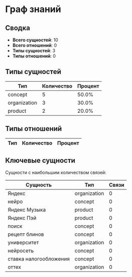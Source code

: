 # Граф знаний

## Сводка

- **Всего сущностей**: 10
- **Всего отношений**: 0
- **Типы сущностей**: 3
- **Типы отношений**: 0

## Типы сущностей

| Тип | Количество | Процент |
|------|-------|------------|
| concept | 5 | 50.0% |
| organization | 3 | 30.0% |
| product | 2 | 20.0% |

## Типы отношений

| Тип | Количество | Процент |
|------|-------|------------|

## Ключевые сущности

Сущности с наибольшим количеством связей:

| Сущность | Тип | Связи |
|--------|------|-------------|
| Яндекс | organization | 0 |
| нейро | concept | 0 |
| Яндекс Музыка | product | 0 |
| Яндекс Пэй | product | 0 |
| поиск | concept | 0 |
| рецепт блинов | concept | 0 |
| университет | organization | 0 |
| нейросеть | concept | 0 |
| ставка налогообложения | concept | 0 |
| оттех | organization | 0 |

